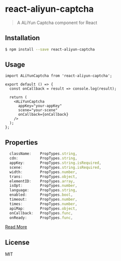 # react-aliyun-captcha

> A ALiYun Captcha component for React

## Installation

```bash
$ npm install --save react-aliyun-captcha
```

## Usage

``` react
import ALiYunCaptcha from 'react-aliyun-captcha';

export default () => {
  const onCallback = result => console.log(result);

  return (
    <ALiYunCaptcha
      appKey="your-appKey"
      scene="your-scene"
      onCallback={onCallback}
    />
  );
};
```

## Properties

``` javascript
  className:    PropTypes.string,
  cdn:          PropTypes.string,
  appKey:       PropTypes.string.isRequired,
  scene:        PropTypes.string.isRequired,
  width:        PropTypes.number,
  trans:        PropTypes.object,
  elementID:    PropTypes.array,
  isOpt:        PropTypes.number,
  language:     PropTypes.string,
  enabled:      PropTypes.bool,
  timeout:      PropTypes.number,
  times:        PropTypes.number,
  apiMap:       PropTypes.object,
  onCallback:   PropTypes.func,
  onReady:      PropTypes.func,
```

[Read More](https://help.aliyun.com/document_detail/121963.html)

## License

MIT
